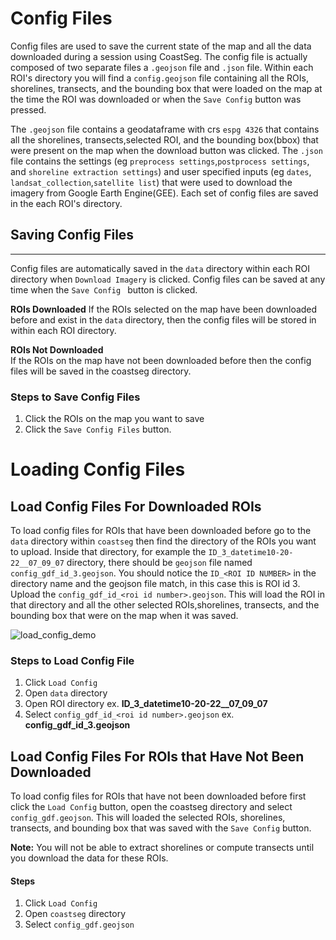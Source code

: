 # Config Files

Config files are used to save the current state of the map and all the data downloaded during a session using CoastSeg. The config file is actually composed of two separate files a `.geojson` file and `.json` file.
Within each ROI's directory you will find a `config.geojson` file containing all the ROIs, shorelines, transects, and the bounding box that were loaded on the map at the time the ROI was downloaded or when the `Save Config` button was pressed.

The `.geojson` file contains a geodataframe with crs `espg 4326` that contains all the shorelines, transects,selected ROI, and the bounding box(bbox) that were present on the map when the download button was clicked. The `.json` file contains the settings (eg `preprocess settings`,`postprocess settings`, and `shoreline extraction settings`) and user specified inputs (eg `dates`, `landsat_collection`,`satellite list`) that were used to download the imagery from Google Earth Engine(GEE). Each set of config files are saved in the each ROI's directory.

## Saving Config Files

---

Config files are automatically saved in the `data` directory within each ROI directory when `Download Imagery` is clicked.
Config files can be saved at any time when the `Save Config ` button is clicked.

**ROIs Downloaded**
If the ROIs selected on the map have been downloaded before and exist in the `data` directory, then the config files will be stored in within each ROI directory.

**ROIs Not Downloaded**
</br>If the ROIs on the map have not been downloaded before then the config files will be saved in the coastseg directory.

### Steps to Save Config Files

1. Click the ROIs on the map you want to save
2. Click the `Save Config Files` button.

# Loading Config Files

## Load Config Files For Downloaded ROIs

To load config files for ROIs that have been downloaded before go to the `data` directory within `coastseg` then find the directory of the ROIs you want to upload. Inside that directory, for example the
`ID_3_datetime10-20-22__07_09_07` directory, there should be `geojson` file named `config_gdf_id_3.geojson`. You should notice the `ID_<ROI ID NUMBER>` in the directory name and the geojson file match, in this case this is ROI id 3. Upload the `config_gdf_id_<roi id number>.geojson`.
This will load the ROI in that directory and all the other selected ROIs,shorelines, transects, and the bounding box that were on the map when it was saved.

![load_config_demo](https://github.com/SatelliteShorelines/CoastSeg/assets/61564689/cfa5a0a5-457d-4015-87c8-fff1c7415a46)

### Steps to Load Config File

1. Click `Load Config`
2. Open `data` directory
3. Open ROI directory ex. **ID_3_datetime10-20-22\_\_07_09_07**
4. Select `config_gdf_id_<roi id number>.geojson` ex. **config_gdf_id_3.geojson**

## Load Config Files For ROIs that Have Not Been Downloaded

To load config files for ROIs that have not been downloaded before first click the `Load Config` button, open the coastseg directory and select `config_gdf.geojson`. This will loaded the selected ROIs, shorelines, transects, and bounding box that was saved with the `Save Config` button.

**Note:** You will not be able to extract shorelines or compute transects until you download the data for these ROIs.

#### Steps

1. Click `Load Config`
2. Open `coastseg` directory
3. Select `config_gdf.geojson`
